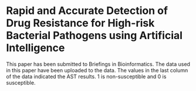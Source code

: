 # Rapid and Accurate Detection of Drug Resistance for High-risk Bacterial Pathogens using Artificial Intelligence

This paper has been submitted to Briefings in Bioinformatics.
The data used in this paper have been uploaded to the data.
The values in the last column of the data indicated the AST results.
1 is non-susceptible and 0 is susceptible.
